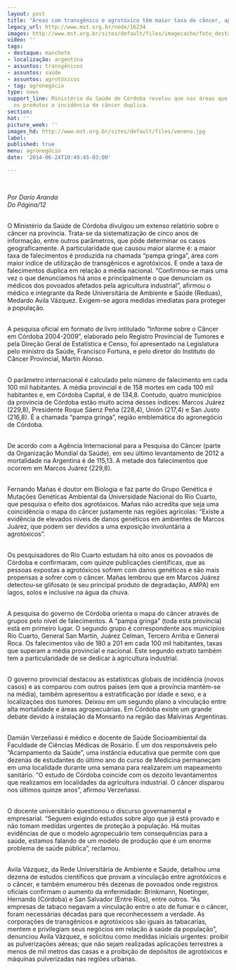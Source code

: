 ```yaml
---
layout: post
title: "Áreas com transgênico e agrotóxico têm maior taxa de câncer, aponta relatório"
legacy_url: http://www.mst.org.br/node/16234
images: http://www.mst.org.br/sites/default/files/imagecache/foto_destaque/veneno.jpg
video: ''
tags:
- destaque: manchete
- localização: argentina
- assuntos: transgênicos
- assuntos: saúde
- assuntos: agrotóxicos
- tag: agronegócio
type: news
support_line: Ministério da Saúde de Córdoba revelou que nas áreas que se aplicam
  os produtos a incidência de câncer duplica.
section: 
hat: ''
picture_week: ''
images_hd: http://www.mst.org.br/sites/default/files/veneno.jpg
label: 
published: true
menu: agronegócio
date: '2014-06-24T10:49:45-03:00'

---
```

<p>&nbsp;</p><p><em>Por Darío Aranda<br>Do Página/12</em></p><p><br>O Ministério da Saúde de Córdoba divulgou um extenso relatório sobre o câncer na província. Trata-se da sistematização de cinco anos de informação, entre outros parâmetros, que pôde determinar os casos geograficamente. A particularidade que causou maior alarme é: a maior taxa de falecimentos é produzida na chamada “pampa gringa”, área com maior índice de utilização de transgênicos e agrotóxicos. E onde a taxa de falecimentos duplica em relação a média nacional. “Confirmou-se mais uma vez o que denunciamos há anos e principalmente o que denunciam os médicos dos povoados afetados pela agricultura industrial”, afirmou o médico e integrante da Rede Universitária de Ambiente e Saúde (Reduas), Medardo Avila Vázquez. Exigem-se agora medidas imediatas para proteger a população.</p><p><br>A pesquisa oficial em formato de livro intitulado “Informe sobre o Câncer em Córdoba 2004-2009”, elaborado pelo Registro Provincial de Tumores e pela Direção Geral de Estatística e Censo, foi apresentado na Legislatura pelo ministro da Saúde, Francisco Fortuna, e pelo diretor do Instituto do Câncer Provincial, Martín Alonso.</p><p><br>O parâmetro internacional é calculado pelo número de falecimento em cada 100 mil habitantes. A média provincial é de 158 mortes em cada 100 mil habitantes e, em Córdoba Capital, é de 134,8. Contudo, quatro municípios da província de Córdoba estão muito acima desses índices: Marcos Juárez (229,8), Presidente Roque Sáenz Peña (228,4), Unión (217,4) e San Justo (216,8). É a chamada “pampa gringa”, região emblemática do agronegócio de Córdoba.</p><p><br>De acordo com a Agência Internacional para a Pesquisa do Câncer (parte da Organização Mundial da Saúde), em seu último levantamento de 2012 a mortalidade na Argentina é de 115,13. A metade dos falecimentos que ocorrem em Marcos Juárez (229,8).</p><p><br>Fernando Mañas é doutor em Biologia e faz parte do Grupo Genética e Mutações Genéticas Ambiental da Universidade Nacional do Río Cuarto, que pesquisa o efeito dos agrotóxicos. Mañas não acredita que seja uma coincidência o mapa do câncer justamente nas regiões agrícolas: “Existe a evidência de elevados níveis de danos genéticos em ambientes de Marcos Juárez, que podem ser devidos a uma exposição involuntária a agrotóxicos”.</p><p><br>Os pesquisadores do Río Cuarto estudam há oito anos os povoados de Córdoba e confirmaram, com quinze publicações científicas, que as pessoas expostas a agrotóxicos sofrem com danos genéticos e são mais propensas a sofrer com o câncer. Mañas lembrou que em Marcos Juárez detectou-se glifosato (e seu principal produto de degradação, AMPA) em lagos, solos e inclusive na água da chuva.</p><p><br>A pesquisa do governo de Córdoba orienta o mapa do câncer através de grupos pelo nível de falecimentos. A “pampa gringa” (toda esta província) está em primeiro lugar. O segundo grupo é correspondente aos municípios Río Cuarto, General San Martín, Juárez Celman, Tercero Arriba e General Roca. Os falecimentos vão de 180 a 201 em cada 100 mil habitantes, taxas que superam a média provincial e nacional. Este segundo extrato também tem a particularidade de se dedicar à agricultura industrial.</p><p><br>O governo provincial destacou as estatísticas globais de incidência (novos casos) e as comparou com outros países (em que a província mantém-se na média), também apresentou a estratificação por idade e sexo, e a localizações dos tumores. Deixou em um segundo plano a vinculação entre alta mortalidade e áreas agropecuárias. Em Córdoba existe um grande debate devido à instalação da Monsanto na região das Malvinas Argentinas.</p><p><br>Damián Verzeñassi é médico e docente de Saúde Socioambiental da Faculdade de Ciências Médicas de Rosário. É um dos responsáveis pelo “Acampamento da Saúde”, uma instância educativa que permite com que dezenas de estudantes do último ano do curso de Medicina permaneçam em uma localidade durante uma semana para realizarem um mapeamento sanitário. “O estudo de Córdoba coincide com os dezoito levantamentos que realizamos em localidades da agricultura industrial. O câncer disparou nos últimos quinze anos”, afirmou Verzeñassi.</p><p><br>O docente universitário questionou o discurso governamental e empresarial. “Seguem exigindo estudos sobre algo que já está provado e não tomam medidas urgentes de proteção à população. Há muitas evidências de que o modelo agropecuário tem consequências para a saúde, estamos falando de um modelo de produção que é um enorme problema de saúde pública”, reclamou.</p><p><br>Avila Vázquez, da Rede Universitária de Ambiente e Saúde, detalhou uma dezena de estudos científicos que provam a vinculação entre agrotóxicos e o câncer, e também enumerou três dezenas de povoados onde registros oficiais confirmam o aumento da enfermidade: Brinkmann, Noetinger, Hernando (Córdoba) e San Salvador (Entre Ríos), entre outros. “As empresas de tabaco negavam a vinculação entre o ato de fumar e o câncer, foram necessárias décadas para que reconhecessem a verdade. As corporações de transgênicos e agrotóxicos são iguais às tabacarias, mentem e privilegiam seus negócios em relação à saúde da população”, denunciou Avila Vázquez, e solicitou como medidas iniciais urgentes: proibir as pulverizações aéreas; que não sejam realizadas aplicações terrestres a menos de mil metros das casas e a proibição de depósitos de agrotóxicos e máquinas pulverizadas nas regiões urbanas.</p><p>&nbsp;</p>
